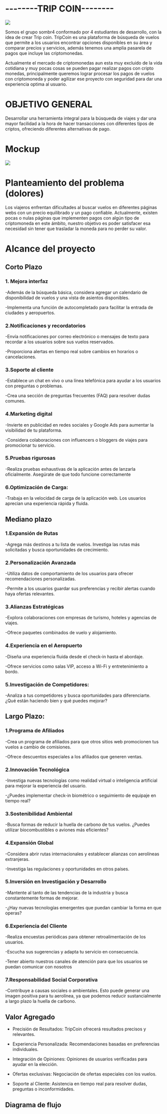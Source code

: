 <h1>--------TRIP COIN--------</h1>
<img src="/IMG/trip-coin azul.png">

 Somos el grupo sombr4 conformado por 4 estudiantes de desarrollo, con la idea de crear Trip coin.
TripCoin es una plataforma de búsqueda de vuelos que permite a los usuarios encontrar opciones disponibles en su área y comparar precios y servicios, además tenemos una amplia pasarela de pagos que incluye las criptomonedas. 

Actualmente el mercado de criptomonedas aun esta muy excluido de la vida cotidiana y muy pocas cosas se pueden pagar realizar pagos con cripto monedas, principalmente queremos lograr procesar los pagos de vuelos con criptomoneda y poder agilizar ese proyecto con seguridad para dar una experiencia optima al usuario.

<h1>OBJETIVO GENERAL</h1>

 Desarrollar una herramienta integral para la búsqueda de viajes y dar una mayor facilidad a la hora de hacer transacciones con diferentes tipos de criptos, ofreciendo diferentes alternativas de pago.
<h1>Mockup</h1>
<img src="/IMG/Mockup.jpg">


<h1>Planteamiento del problema (dolores)</h1>
 
 Los viajeros enfrentan dificultades al buscar vuelos en diferentes páginas webs con un precio equilibrado y un pago confiable. Actualmente, existen pocas o nulas páginas que implementen pagos con algún tipo de criptomoneda en este ámbito, nuestro objetivo es poder satisfacer esa necesidad sin tener que trasladar la moneda para no perder su valor.

<h1>Alcance del proyecto</h1>
<h2>Corto Plazo</h2>

<h3>1. Mejora interfaz</h3>

-Además de la búsqueda básica, considera agregar un calendario de disponibilidad de vuelos y una vista de asientos disponibles.

-Implementa una función de autocompletado para facilitar la entrada de ciudades y aeropuertos.

<h3>2.Notificaciones y recordatorios</h3>
-Envía notificaciones por correo electrónico o mensajes de texto para recordar a los usuarios sobre sus vuelos reservados.

-Proporciona alertas en tiempo real sobre cambios en horarios o cancelaciones.

<h3>3.Soporte al cliente</h3>
-Establece un chat en vivo o una línea telefónica para ayudar a los usuarios con preguntas o problemas.

-Crea una sección de preguntas frecuentes (FAQ) para resolver dudas comunes.

<h3>4.Marketing digital</h3>
-Invierte en publicidad en redes sociales y Google Ads para aumentar la visibilidad de tu plataforma.

-Considera colaboraciones con influencers o bloggers de viajes para promocionar tu servicio.

<h3>5.Pruebas rigurosas</h3>  

-Realiza pruebas exhaustivas de la aplicación antes de lanzarla oficialmente. Asegúrate de que todo funcione correctamente

<h3>6.Optimización de Carga:</h3>

-Trabaja en la velocidad de carga de la aplicación web. Los usuarios aprecian una experiencia rápida y fluida.

<h2>Mediano plazo</h2>
<h3>1.Expansión de Rutas</h3>

-Agrega más destinos a tu lista de vuelos. Investiga las rutas más solicitadas y busca oportunidades de crecimiento.

<h3>2.Personalización Avanzada</h3>

-Utiliza datos de comportamiento de los usuarios para ofrecer recomendaciones personalizadas.

-Permite a los usuarios guardar sus preferencias y recibir alertas cuando haya ofertas relevantes.

<h3>3.Alianzas Estratégicas</h3>

-Explora colaboraciones con empresas de turismo, hoteles y agencias de viajes.

-Ofrece paquetes combinados de vuelo y alojamiento.

<h3>4.Experiencia en el Aeropuerto</h3>

-Diseña una experiencia fluida desde el check-in hasta el abordaje.

-Ofrece servicios como salas VIP, acceso a Wi-Fi y entretenimiento a bordo.

<h3>5.Investigación de Competidores:</h3>

-Analiza a tus competidores y busca oportunidades para diferenciarte. ¿Qué están haciendo bien y qué puedes mejorar?

<h2>Largo Plazo:</h2>

<h3>1.Programa de Afiliados</h3>

-Crea un programa de afiliados para que otros sitios web promocionen tus vuelos a cambio de comisiones.

-Ofrece descuentos especiales a los afiliados que generen ventas.

<h3>2.Innovación Tecnológica</h3>

-Investiga nuevas tecnologías como realidad virtual o inteligencia artificial para mejorar la experiencia del usuario.

-¿Puedes implementar check-in biométrico o seguimiento de equipaje en tiempo real?

<h3>3.Sostenibilidad Ambiental</h3>

-Busca formas de reducir la huella de carbono de tus vuelos. ¿Puedes utilizar biocombustibles o aviones más eficientes?

<h3>4.Expansión Global</h3>

-Considera abrir rutas internacionales y establecer alianzas con aerolíneas extranjeras.

-Investiga las regulaciones y oportunidades en otros países.

<h3>5.Inversión en Investigación y Desarrollo</h3>

-Mantente al tanto de las tendencias de la industria y busca constantemente formas de mejorar.

-¿Hay nuevas tecnologías emergentes que puedan cambiar la forma en que operas?

<h3>6.Experiencia del Cliente</h3>

-Realiza encuestas periódicas para obtener retroalimentación de los usuarios.

-Escucha sus sugerencias y adapta tu servicio en consecuencia.

-Tener abierto nuestros canales de atención para que los usuarios se puedan comunicar con nosotros

<h3>7.Responsabilidad Social Corporativa</h3>


-Contribuye a causas sociales o ambientales. Esto puede generar una imagen positiva para tu aerolínea, ya que podemos reducir sustancialmente a largo plazo la huella de carbono.

 <h2>Valor Agregado</h2>

- Precisión de Resultados: TripCoin ofrecerá resultados precisos y relevantes.

- Experiencia Personalizada: Recomendaciones basadas en preferencias individuales.

- Integración de Opiniones: Opiniones de usuarios verificadas para ayudar en la elección.

- Ofertas exclusivas: Negociación de ofertas especiales con los vuelos.

- Soporte al Cliente: Asistencia en tiempo real para resolver dudas, preguntas o inconformidades.
 
 
 <h2>Diagrama de flujo</h2>
<img src="/IMG/diagrama de flujo.png" alt="">

























